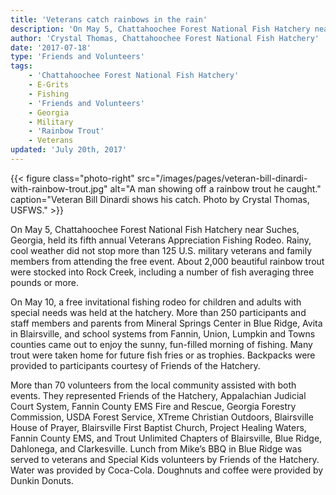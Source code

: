 ```yaml
---
title: 'Veterans catch rainbows in the rain'
description: 'On May 5, Chattahoochee Forest National Fish Hatchery near Suches, Georgia, held its fifth annual Veterans Appreciation Fishing Rodeo.'
author: 'Crystal Thomas, Chattahoochee Forest National Fish Hatchery'
date: '2017-07-18'
type: 'Friends and Volunteers'
tags:
    - 'Chattahoochee Forest National Fish Hatchery'
    - E-Grits
    - Fishing
    - 'Friends and Volunteers'
    - Georgia
    - Military
    - 'Rainbow Trout'
    - Veterans
updated: 'July 20th, 2017'
---
```


{{< figure class="photo-right" src="/images/pages/veteran-bill-dinardi-with-rainbow-trout.jpg" alt="A man showing off a rainbow trout he caught." caption="Veteran Bill Dinardi shows his catch.  Photo by Crystal Thomas, USFWS." >}}

On May 5, Chattahoochee Forest National Fish Hatchery near Suches, Georgia, held its fifth annual Veterans Appreciation Fishing Rodeo. Rainy, cool weather did not stop more than 125 U.S. military veterans and family members from attending the free event.  About 2,000 beautiful rainbow trout were stocked into Rock Creek, including a number of fish averaging three pounds or more.

On May 10, a free invitational fishing rodeo for children and adults with special needs was held at the hatchery.  More than 250 participants and staff members and parents from Mineral Springs Center in Blue Ridge, Avita in Blairsville, and school systems from Fannin, Union, Lumpkin and Towns counties came out to enjoy the sunny, fun-filled morning of fishing. Many trout were taken home for future fish fries or as trophies. Backpacks were provided to participants courtesy of Friends of the Hatchery.

More than 70 volunteers from the local community assisted with both events.  They represented Friends of the Hatchery, Appalachian Judicial Court System, Fannin County EMS Fire and Rescue, Georgia Forestry Commission, USDA Forest Service, XTreme Christian Outdoors, Blairsville House of Prayer, Blairsville First Baptist Church, Project Healing Waters, Fannin County EMS, and Trout Unlimited Chapters of Blairsville, Blue Ridge, Dahlonega, and Clarkesville. Lunch from Mike’s BBQ in Blue Ridge was served to veterans and Special Kids volunteers by Friends of the Hatchery. Water was provided by Coca-Cola. Doughnuts and coffee were provided by Dunkin Donuts. 
